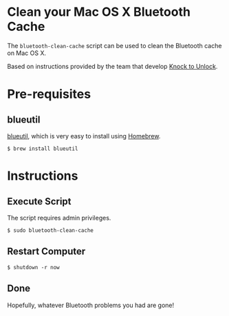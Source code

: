 # Clean your Mac OS X Bluetooth Cache

The `bluetooth-clean-cache` script can be used to clean the Bluetooth cache on Mac OS X.

Based on instructions provided by the team that develop [Knock to Unlock](http://www.knocktounlock.com/).

# Pre-requisites

## blueutil

[blueutil](https://github.com/toy/blueutil), which is very easy to install using [Homebrew](http://brew.sh/).

    $ brew install blueutil

# Instructions

## Execute Script

The script requires admin privileges.

    $ sudo bluetooth-clean-cache

## Restart Computer

    $ shutdown -r now

## Done

Hopefully, whatever Bluetooth problems you had are gone!
